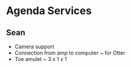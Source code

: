 # Agenda Services

## Sean

* Camera support
* Connection from amp to computer ~ for Otter
* Toe amulet ~ 3 x 1 x 1

